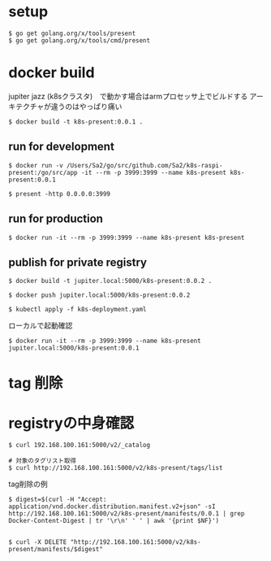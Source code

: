 # setup

```
$ go get golang.org/x/tools/present
$ go get golang.org/x/tools/cmd/present
```



# docker build

jupiter jazz (k8sクラスタ)　で動かす場合はarmプロセッサ上でビルドする
アーキテクチャが違うのはやっぱり痛い

```
$ docker build -t k8s-present:0.0.1 .
```

## run for development

```
$ docker run -v /Users/Sa2/go/src/github.com/Sa2/k8s-raspi-present:/go/src/app -it --rm -p 3999:3999 --name k8s-present k8s-present:0.0.1

$ present -http 0.0.0.0:3999
```

## run for production

```
$ docker run -it --rm -p 3999:3999 --name k8s-present k8s-present
```

## publish for private registry

```
$ docker build -t jupiter.local:5000/k8s-present:0.0.2 .

$ docker push jupiter.local:5000/k8s-present:0.0.2

$ kubectl apply -f k8s-deployment.yaml
```

ローカルで起動確認

```
$ docker run -it --rm -p 3999:3999 --name k8s-present jupiter.local:5000/k8s-present:0.0.1
```



# tag 削除


# registryの中身確認


```
$ curl 192.168.100.161:5000/v2/_catalog
```

```
# 対象のタグリスト取得
$ curl http://192.168.100.161:5000/v2/k8s-present/tags/list
```

tag削除の例

```
$ digest=$(curl -H "Accept: application/vnd.docker.distribution.manifest.v2+json" -sI http://192.168.100.161:5000/v2/k8s-present/manifests/0.0.1 | grep Docker-Content-Digest | tr '\r\n' ' ' | awk '{print $NF}')


$ curl -X DELETE "http://192.168.100.161:5000/v2/k8s-present/manifests/$digest"
```